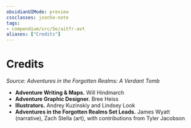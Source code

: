 ```yaml
---
obsidianUIMode: preview
cssclasses: json5e-note
tags:
- compendium/src/5e/aitfr-avt
aliases: ["Credits"]
---
```

# Credits
*Source: Adventures in the Forgotten Realms: A Verdant Tomb* 

- **Adventure Writing & Maps.** Will Hindmarch  
- **Adventure Graphic Designer.** Bree Heiss  
- **Illustrators.** Andrey Kuzinskiy and Lindsey Look  
- **Adventures in the Forgotten Realms Set Leads.** James Wyatt (narrative), Zach Stella (art), with contributions from Tyler Jacobson